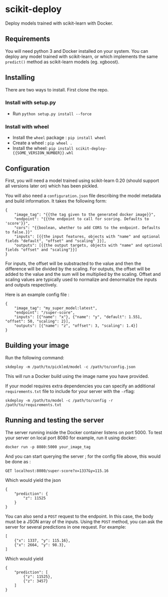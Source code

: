 # scikit-deploy

Deploy models trained with scikit-learn with Docker.

## Requirements

You will need python 3 and Docker installed on your system.
You can deploy any model trained with scikit-learn, or which implements the same `predict()` method as scikit-learn models (eg. xgboost).

## Installing

There are two ways to install. First clone the repo.

### Install with setup.py

- Run `python setup.py install --force`

### Install with wheel

- Install the `wheel` package : `pip install wheel`
- Create a wheel : `pip wheel .`
- Install the wheel: `pip install scikit-deploy-{{SOME_VERSION_NUMBER}}.whl`

## Configuration

First, you will need a model trained using scikit-learn 0.20 (should support all versions later on) which has been pickled.

You will also need a `configuration.json` file describing the model metadata and build information.
It takes the following form:

```
{
    "image_tag": "{{the tag given to the generated docker image}}",
    "endpoint": "{{the endpoint to call for scoring. Defaults to 'score'}}",
    "cors": "{{boolean, whether to add CORS to the endpoint. Defaults to false.}}"
    "inputs": [{{the input features, objects with "name" and optional fields "default", "offset" and "scaling" }}],
    "outputs": [{{the output targets, objects with "name" and optional fields "offset" and "scaling"}}]
}
```

For inputs, the offset will be substracted to the value and then the difference will be divided by the scaling. For outputs, the offset will be added to the value and the sum will be multiplied by the scaling.
Offset and scaling values are typically used to normalize and denormalize the inputs and outputs respectively.

Here is an example config file :

```
{
    "image_tag": "my_super_model:latest",
    "endpoint": "/super-score",
    "inputs": [{"name": "x"}, {"name": "y", "default": 1.551, "offset": 50, "scaling": 2}],
    "outputs": [{"name": "z", "offset": 3, "scaling": 1.4}]
}
```

## Building your image

Run the following command:

`skdeploy -m /path/to/pickled/model -c /path/to/config.json`

This will run a Docker build using the image name you have provided.

If your model requires extra dependencies you can specify an additional `requirements.txt` file to include
for your server with the `-r`flag:

`skdeploy -m /path/to/model -c /path/to/config -r /path/to/requirements.txt`

## Running and testing the server

The server running inside the Docker container listens on port 5000.
To test your server on local port 8080 for example, run it using docker:

`docker run -p 8080:5000 your_image_tag`

And you can start querying the server ; for the config file above, this would be done as :

`GET localhost:8080/super-score?x=1337&y=115.16`

Which would yield the json

```
{
    "prediction": {
        "z": 11525
    }
}
```

You can also send a `POST` request to the endpoint. In this case, the body must be a JSON array of the inputs. Using the `POST` method, you can ask the server for several predictions in one request. For example:

```
[
    {"x": 1337, "y": 115.16},
    {"x": 2664, "y": 98.3},
]
```

Which would yield

```
{
    "prediction": [
        {"z": 11525},
        {"z": 3457}
    ]
}
```
